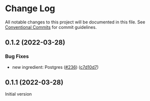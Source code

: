 # Change Log

All notable changes to this project will be documented in this file.
See [Conventional Commits](https://conventionalcommits.org) for commit guidelines.

## 0.1.2 (2022-03-28)


### Bug Fixes

* new ingredient: Postgres ([#236](https://github.com/HomecareHomebase/azure-bake/issues/236)) ([c7d10d7](https://github.com/HomecareHomebase/azure-bake/commit/c7d10d7bdfd2250506f2793e874077b2d360421c))






## 0.1.1 (2022-03-28)

Initial version
